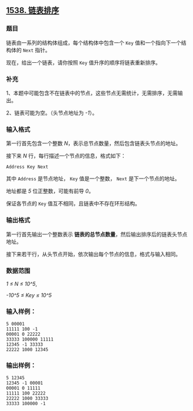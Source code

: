 ## [1538. 链表排序](https://www.acwing.com/problem/content/1540/)

### 题目

链表由一系列的结构体组成，每个结构体中包含一个 `Key` 值和一个指向下一个结构体的 `Next` 指针。

现在，给出一个链表，请你按照 `Key` 值升序的顺序将链表重新排序。

### 补充

1、本题中可能包含不在链表中的节点，这些节点无需统计，无需排序，无需输出。

2、链表可能为空。（头节点地址为 *-1*）。

### 输入格式

第一行首先包含一个整数 *N*，表示总节点数量，然后包含链表头节点的地址。

接下来 *N* 行，每行描述一个节点的信息，格式如下：

```
Address Key Next
```

其中 `Address` 是节点地址， `Key` 值是一个整数， `Next` 是下一个节点的地址。

地址都是 *5* 位正整数，可能有前导 *0*。

保证各节点的 `Key` 值互不相同，且链表中不存在环形结构。

### 输出格式

第一行首先输出一个整数表示 **链表的总节点数量**，然后输出排序后的链表头节点地址。

接下来若干行，从头节点开始，依次输出每个节点的信息，格式与输入相同。

### 数据范围

*1 ≤ N ≤ 10^5*,

*-10^5 ≤ Key ≤ 10^5*

### 输入样例：

```
5 00001
11111 100 -1
00001 0 22222
33333 100000 11111
12345 -1 33333
22222 1000 12345
```

### 输出样例：

```
5 12345
12345 -1 00001
00001 0 11111
11111 100 22222
22222 1000 33333
33333 100000 -1
```
